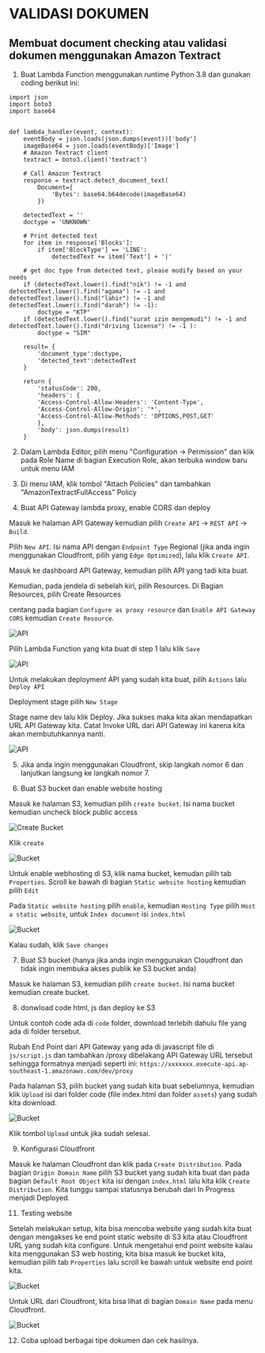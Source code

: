 # VALIDASI DOKUMEN
## Membuat document checking atau validasi dokumen menggunakan Amazon Textract

1. Buat Lambda Function menggunakan runtime Python 3.8 dan gunakan coding berikut ini:

```
import json
import boto3
import base64


def lambda_handler(event, context):
    eventBody = json.loads(json.dumps(event))['body']
    imageBase64 = json.loads(eventBody)['Image']
    # Amazon Textract client
    textract = boto3.client('textract')
    
    # Call Amazon Textract
    response = textract.detect_document_text(
        Document={
            'Bytes': base64.b64decode(imageBase64)
        })

    detectedText = ''
    doctype = 'UNKNOWN'

    # Print detected text
    for item in response['Blocks']:
        if item['BlockType'] == 'LINE':
            detectedText += item['Text'] + '|'   
    
    # get doc type from detected text, please modify based on your needs
    if (detectedText.lower().find("nik") != -1 and detectedText.lower().find("agama") != -1 and detectedText.lower().find("lahir") != -1 and detectedText.lower().find("darah") != -1):
        doctype = "KTP"
    if (detectedText.lower().find("surat izin mengemudi") != -1 and detectedText.lower().find("driving license") != -1 ):
        doctype = "SIM"
            
    result= {
        'document_type':doctype,
        'detected_text':detectedText
    }

    return {
        'statusCode': 200,
        'headers': {
        'Access-Control-Allow-Headers': 'Content-Type',
        'Access-Control-Allow-Origin': '*',
        'Access-Control-Allow-Methods': 'OPTIONS,POST,GET'
        },
        'body': json.dumps(result)
    }
```

2. Dalam Lambda Editor, pilih menu "Configuration -> Permission" dan klik pada Role Name di bagian Execution Role, akan terbuka window baru untuk menu IAM

3. Di menu IAM, klik tombol "Attach Policies" dan tambahkan "AmazonTextractFullAccess" Policy

4. Buat API Gateway lambda proxy, enable CORS dan deploy

Masuk ke halaman API Gateway kemudian pilih `Create API` -> `REST API` -> `Build`. 

Pilih `New API`. Isi nama API dengan `Endpoint Type` Regional (jika anda ingin menggunakan Cloudfront, pilih yang `Edge Optimized`), lalu klik `Create API`. 

Masuk ke dashboard API Gateway, kemudian pilih API yang tadi kita buat. 

Kemudian, pada jendela di sebelah kiri, pilih Resources. Di Bagian Resources, pilih Create Resources

centang pada bagian `Configure as proxy resource` dan `Enable API Gateway CORS` kemudian `Create Resource`. 

![API](img/apiname.png "API")

Pilih Lambda Function yang kita buat di step 1 lalu klik `Save`

![API](img/lambda.png "API")

Untuk melakukan deployment API yang sudah kita buat, pilih `Actions` lalu `Deploy API`

Deployment stage pilih `New Stage`

Stage name dev lalu klik Deploy. Jika sukses maka kita akan mendapatkan URL API Gateway kita. Catat Invoke URL dari API Gateway ini karena kita akan membutuhkannya nanti.

![API](img/deploy.png "API")

5. Jika anda ingin menggunakan Cloudfront, skip langkah nomor 6 dan lanjutkan langsung ke langkah nomor 7.

6. Buat S3 bucket dan enable website hosting

Masuk ke halaman S3, kemudian pilih `create bucket`. Isi nama bucket kemudian uncheck block public access 

![Create Bucket](img/createbucket.png "Create Bucket")

Klik `create` 

![Bucket](img/bucket.png "Bucket")

Untuk enable webhosting di S3, klik nama bucket, kemudan pilih tab `Properties`. Scroll ke bawah di bagian `Static website hosting` kemudian pilih `Edit`

Pada `Static website hosting` pilih `enable`, kemudian `Hosting Type` pilih `Host a static website`, untuk `Index document` isi `index.html`

![Bucket](img/hosting.png "Bucket")

Kalau sudah, klik `Save changes`

7. Buat S3 bucket (hanya jika anda ingin menggunakan Cloudfront dan tidak ingin membuka akses publik ke S3 bucket anda)

Masuk ke halaman S3, kemudian pilih `create bucket`. Isi nama bucket kemudian create bucket.

8. donwload code html, js dan deploy ke S3

Untuk contoh code ada di `code` folder, download terlebih dahulu file yang ada di folder tersebut.

Rubah End Point dari API Gateway yang ada di javascript file di `js/script.js` dan tambahkan /proxy dibelakang API Gateway URL tersebut sehingga formatnya menjadi seperti ini: `https://xxxxxxx.execute-api.ap-southeast-1.amazonaws.com/dev/proxy`

Pada halaman S3, pilih bucket yang sudah kita buat sebelumnya, kemudian klik `Upload` isi dari folder code (file index.html dan folder `assets`) yang sudah kita download.

![Bucket](img/upload.png "Bucket")

Klik tombol `Upload` untuk jika sudah selesai.

9. Konfigurasi Cloudfront

Masuk ke halaman Cloudfront dan klik pada `Create Distribution`. Pada bagian `Origin Domain Name` pilih S3 bucket yang sudah kita buat dan pada bagian `Default Root Object` kita isi dengan `index.html` lalu kita klik `Create Distribution`. Kita tunggu sampai statusnya berubah dari In Progress menjadi Deployed.

11. Testing website

Setelah melakukan setup, kita bisa mencoba website yang sudah kita buat dengan mengakses ke end point static website di S3 kita atau Cloudfront URL yang sudah kita configure. Untuk mengetahui end point website kalau kita menggunakan S3 web hosting, kita bisa masuk ke bucket kita, kemudian pilih tab `Properties` lalu scroll ke bawah untuk website end point kita.

![Bucket](img/endpoint.png "Bucket")

Untuk URL dari Cloudfront, kita bisa lihat di bagian `Domain Name` pada menu Cloudfront.

![Bucket](img/cloudfront.png "Bucket")

12. Coba upload berbagai tipe dokumen dan cek hasilnya.
